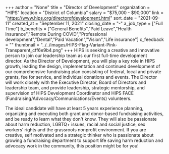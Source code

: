 +++
author = "None"
title = "Director of Development"
organization = "HIPS"
location = "District of Columbia"
salary = "$75,000 - $90,000"
link = "https://www.hips.org/directorofdevelopment.html"
sort_date = "2021-09-11"
created_at = "September 11, 2021"
closing_date = "-"
a_job_type = ["Full Time"]
b_benefits = ["General Benefits","Paid Leave","Health Insurance","Remote During COVID","Professional development","Dental","Paid Vacation","Vision","Life insurance"]
c_feedback = ""
thumbnail = "../../images/HIPS-Flag-Variant-Pink-Transparent_cff6e9b4.png"
+++
HIPS is seeking a creative and innovative person to join our leadership team as our first full-time development director.  As the Director of Development, you will play a key role in HIPS growth, leading the design, implementation and continued development of our comprehensive fundraising plan consisting of federal, local and private grants, fee for service, and individual donations and events. The Director will work closely with the Executive Director, Board of Directors and leadership team, and provide  leadership, strategic mentorship, and supervision of HIPS Development Coordinator and HIPS FACE (Fundraising/Advocacy/Communications/Events) volunteers.   

The ideal candidate will have at least 5 years experience planning, organizing and executing both grant and donor-based fundraising activities, and be ready to learn what they don't know. They will also be passionate about harm reduction, LGBTQ+ issues, racial and social justice, sex workers’ rights and the grassroots nonprofit environment.  If you are  creative, self motivated and a strategic thinker who is passionate about growing a fundraising department to support life saving harm reduction and advocacy work in the community, this position might be for you!
